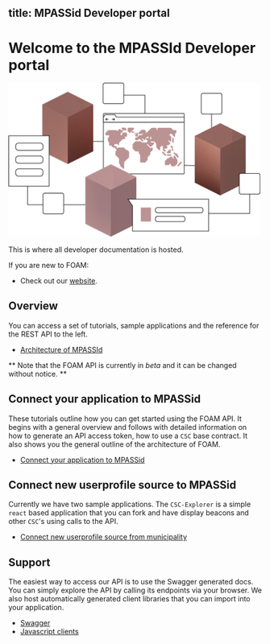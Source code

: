 title: MPASSid Developer portal
---

# Welcome to the MPASSId Developer portal

<img src="images/devportal.png" width="500">

This is where all developer documentation is hosted.

If you are new to FOAM:

+ Check out our [website](https://mpass.fi).

## Overview

You can access a set of tutorials, sample applications and the reference for the REST API to the left.

+ [Architecture of MPASSId](tutorials/architecture.html)

** Note that the FOAM API is currently in _beta_ and it can be changed without notice. **

## Connect your application to MPASSid 

These tutorials outline how you can get started using the FOAM API. It begins with a general overview and follows with detailed information on how to generate an API access token, how to use a `CSC` base contract. It also shows you the general outline of the architecture of FOAM.

+ [Connect your application to MPASSid](tutorials/connect_app.html)

## Connect new userprofile source to MPASSid

Currently we have two sample applications. The `CSC-Explorer` is a simple `react` based application that you can fork and have display beacons and other `CSC`'s using calls to the API.

+ [Connect new userprofile source from municipality](tutorials/connect_municipality.html)

## Support

The easiest way to access our API is to use the Swagger generated docs. You can simply explore the API by calling its endpoints via your browser. We also host automatically generated client libraries that you can import into your application.
+ [Swagger](swagger/ui.html)
+ [Javascript clients](swagger/intro.html)

